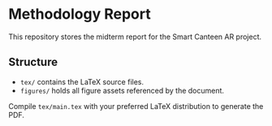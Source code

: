 # Methodology Report

This repository stores the midterm report for the Smart Canteen AR project.

## Structure

- `tex/` contains the LaTeX source files.
- `figures/` holds all figure assets referenced by the document.

Compile `tex/main.tex` with your preferred LaTeX distribution to generate the PDF.

